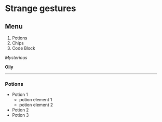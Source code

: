 # Strange gestures

## Menu

1. Potions
6. Chips
2. Code Block

 *Mysterious*  

 **Oily**

 ---
 ### Potions
 * Potion 1
   * potion element 1
   * potion element 2
 * Potion 2
 * Potion 3